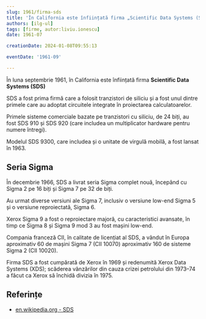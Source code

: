```yaml
---
slug: 1961/firma-sds
title: 'În California este înființată firma „Scientific Data Systems (SDS)”'
authors: [ilg-ul]
tags: [firme, autor:liviu.ionescu]
date: 1961-07

creationDate: 2024-01-08T09:55:13

eventDate: '1961-09'

---
```


În luna septembrie 1961, în California este înființată firma
**Scientific Data Systems (SDS)**

<!-- truncate -->

SDS a fost prima firmă care a folosit tranzistori de siliciu și
a fost unul dintre primele care au adoptat circuitele integrate
în proiectarea calculatoarelor.

Primele sisteme comerciale bazate pe tranzistori cu siliciu, de 24 biți,
au fost SDS 910 și SDS 920 (care includea un multiplicator hardware pentru
numere întregi).

Modelul SDS 9300, care includea și o unitate de virgulă mobilă, a fost
lansat în 1963.

## Seria Sigma

În decembrie 1966, SDS a livrat seria Sigma complet nouă, începând cu
Sigma 2 pe 16 biți și Sigma 7 pe 32 de biți.

Au urmat diverse versiuni ale Sigma 7, inclusiv o versiune low-end
Sigma 5 și o versiune reproiectată, Sigma 6.

Xerox Sigma 9 a fost o reproiectare majoră, cu caracteristici avansate,
în timp ce Sigma 8 și Sigma 9 mod 3 au fost mașini low-end.

Compania franceză CII, în calitate de licențiat al SDS, a vândut
în Europa aproximativ 60 de mașini Sigma 7 (CII 10070) aproximativ
160 de sisteme Sigma 2 (CII 10020).

Firma SDS a fost cumpărată de Xerox în 1969 și redenumită
Xerox Data Systems (XDS); scăderea vânzărilor
din cauza crizei petrolului din 1973–74 a făcut ca Xerox să închidă
divizia în 1975.

## Referințe

- [en.wikipedia.org - SDS](https://en.wikipedia.org/wiki/Scientific_Data_Systems)
